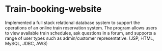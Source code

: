 # Train-booking-website

Implemented a full stack relational database system to support the operations of an online train reservation system. The program allows users to view available train schedules, ask questions in a forum, and supports a range of user types such as admin/customer representative. (JSP, HTML, MySQL, JDBC, AWS)
